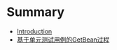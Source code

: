 # Summary

* [Introduction](README.md)
* [基于单元测试用例的GetBean过程](ji-yu-dan-yuan-ce-shi-yong-li-de-getbean-guo-cheng.md)

